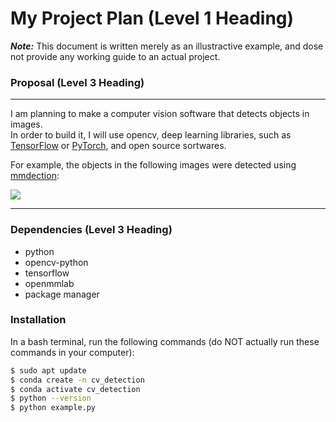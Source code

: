 # My Project Plan (Level 1 Heading)
***Note:*** This document is written merely as an illustractive example, and dose not provide any working guide to an actual project.

### Proposal (Level 3 Heading)
-------
I am planning to make a computer vision software that detects objects in images.  
In order to build it, I will use opencv, deep learning libraries, such as [TensorFlow](https://www.tensorflow.org/?hl=ko) or [PyTorch](https://pytorch.org/), and open source sortwares.

For example, the objects in the following images were detected using [mmdection](https://github.com/open-mmlab/mmdetection):

![](https://user-images.githubusercontent.com/12907710/137271636-56ba1cd2-b110-4812-8221-b4c120320aa9.png)

--------
### Dependencies (Level 3 Heading)
- python
- opencv-python
- tensorflow
- openmmlab
- package manager

### Installation 
In a bash terminal, run the following commands (do NOT actually run these commands in your computer):
```sh
$ sudo apt update
$ conda create -n cv_detection
$ conda activate cv_detection
$ python --version
$ python example.py
```